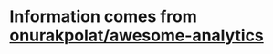 # Information comes from [onurakpolat/awesome-analytics](https://github.com/onurakpolat/awesome-analytics)

